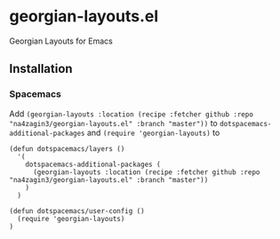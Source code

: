# georgian-layouts.el
Georgian Layouts for Emacs

## Installation
### Spacemacs
Add `(georgian-layouts :location (recipe :fetcher github :repo "na4zagin3/georgian-layouts.el" :branch "master"))` to `dotspacemacs-additional-packages` and `(require 'georgian-layouts)` to

```
(defun dotspacemacs/layers ()
  '(
    dotspacemacs-additional-packages (
      (georgian-layouts :location (recipe :fetcher github :repo "na4zagin3/georgian-layouts.el" :branch "master"))
    )
  )
```
```
(defun dotspacemacs/user-config ()
  (require 'georgian-layouts)
)
```
